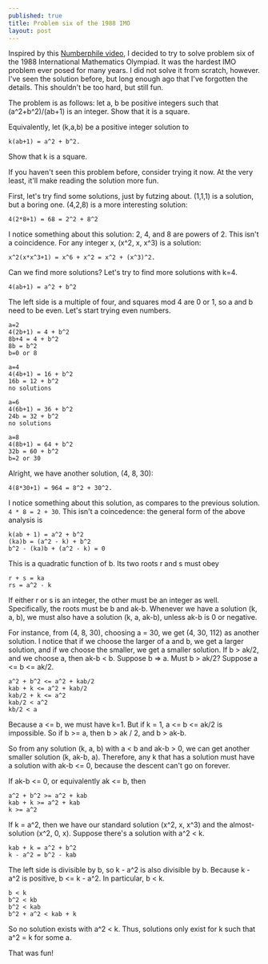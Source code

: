 ```yaml
---
published: true
title: Problem six of the 1988 IMO
layout: post
---
```

Inspired by this [Numberphile video](https://youtu.be/Y30VF3cSIYQ), I decided to try to solve problem six of the 1988 International Mathematics Olympiad. It was the hardest IMO problem ever posed for many years. I did not solve it from scratch, however. I've seen the solution before, but long enough ago that I've forgotten the details. This shouldn't be too hard, but still fun.

The problem is as follows: let a, b be positive integers such that (a^2+b^2)/(ab+1) is an integer. Show that it is a square.

Equivalently, let (k,a,b) be a positive integer solution to

    k(ab+1) = a^2 + b^2.

Show that k is a square.

If you haven't seen this problem before, consider trying it now. At the very least, it'll make reading the solution more fun.

First, let's try find some solutions, just by futzing about. (1,1,1) is a solution, but a boring one. (4,2,8) is a more interesting solution:

    4(2*8+1) = 68 = 2^2 + 8^2
    
I notice something about this solution: 2, 4, and 8 are powers of 2. This isn't a coincidence. For any integer x, (x^2, x, x^3) is a solution:

    x^2(x*x^3+1) = x^6 + x^2 = x^2 + (x^3)^2.
    
Can we find more solutions? Let's try to find more solutions with k=4.

    4(ab+1) = a^2 + b^2
    
The left side is a multiple of four, and squares mod 4 are 0 or 1, so a and b need to be even. Let's start trying even numbers.

    a=2
    4(2b+1) = 4 + b^2
    8b+4 = 4 + b^2
    8b = b^2
    b=0 or 8
    
    a=4
    4(4b+1) = 16 + b^2
    16b = 12 + b^2
    no solutions

    a=6
    4(6b+1) = 36 + b^2
    24b = 32 + b^2
    no solutions
    
    a=8
    4(8b+1) = 64 + b^2
    32b = 60 + b^2
    b=2 or 30
    
Alright, we have another solution, (4, 8, 30):
 
    4(8*30+1) = 964 = 8^2 + 30^2.

I notice something about this solution, as compares to the previous solution. `4 * 8 = 2 + 30`.
This isn't a coincedence: the general form of the above analysis is

    k(ab + 1) = a^2 + b^2
    (ka)b = (a^2 - k) + b^2
    b^2 - (ka)b + (a^2 - k) = 0

This is a quadratic function of b.
Its two roots r and s must obey

    r + s = ka
    rs = a^2 - k

If either r or s is an integer, the other must be an integer as well.
Specifically, the roots must be b and ak-b.
Whenever we have a solution (k, a, b), we must also have a solution (k, a, ak-b),
unless ak-b is 0 or negative.

For instance, from (4, 8, 30), choosing a = 30, we get (4, 30, 112) as another solution.
I notice that if we choose the larger of a and b, we get a larger solution,
and if we choose the smaller, we get a smaller solution.
If b > ak/2, and we choose a, then ak-b < b.
Suppose b => a. Must b > ak/2?
Suppose a <= b <= ak/2.

    a^2 + b^2 <= a^2 + kab/2
    kab + k <= a^2 + kab/2
    kab/2 + k <= a^2
    kab/2 < a^2
    kb/2 < a

Because a <= b, we must have k=1.
But if k = 1, a <= b <= ak/2 is impossible.
So if b >= a, then b > ak / 2,
and b > ak-b.

So from any solution (k, a, b) with a < b and ak-b > 0,
we can get another smaller solution (k, ak-b, a).
Therefore, any k that has a solution
must have a solution with ak-b <= 0,
because the descent can't go on forever.

If ak-b <= 0, or equivalently ak <= b, then

    a^2 + b^2 >= a^2 + kab
    kab + k >= a^2 + kab
    k >= a^2

If k = a^2, then we have our standard solution (x^2, x, x^3)
and the almost-solution (x^2, 0, x).
Suppose there's a solution with a^2 < k.

    kab + k = a^2 + b^2
    k - a^2 = b^2 - kab

The left side is divisible by b, so k - a^2 is also divisible by b.
Because k - a^2 is positive, b <= k - a^2. In particular, b < k.

    b < k
    b^2 < kb
    b^2 < kab
    b^2 + a^2 < kab + k

So no solution exists with a^2 < k.
Thus, solutions only exist for k such that a^2 = k for some a.

That was fun!


